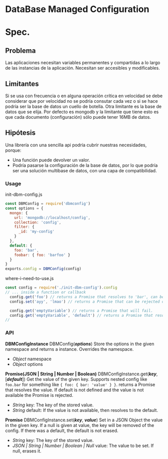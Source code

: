 DataBase Managed Configuration
=============================
# Spec.
## Problema
Las aplicaciones necesitan variables permanentes y compartidas a lo largo de las
instancias de la aplicación.
Necesitan ser accesibles y modificables.

## Limitantes
Si se usa con frecuencia o en alguna operación crítica en velocidad se debe
considerar que por velocidad no se podría consutar cada vez o si se hace podría
ser la base de datos un cuello de botella.
Otra limitante es la base de datos que se elija. Por defecto es mongodb y la
limitante que tiene esto es que cada documento (configuración) sólo puede tener
16MB de datos.

## Hipótesis
Una librería con una sencilla api podría cubrir nuestras necesidades, porque:
- Una función puede devolver un valor.
- Podría pasarse la configuración de la base de datos, por lo que podría ser una
solución multibase de datos, con una capa de compatibilidad.

### Usage
init-dbm-config.js
``` javascript
const DBMConfig = require('dbmconfig')
const options = {
  mongo: {
    url: 'mongodb://localhost/config',
    collection: 'config',
    filter: {
      _id: 'my-config'
    }
  },
  default: {
    foo: 'bar',
    foobar: { foo: 'barfoo' }
  }
}
exports.config = DBMConfig(config)
```
where-i-need-to-use.js
``` javascript
const config = require('./init-dbm-config').config
// ... inside a function or callback
  config.get('foo') // returns a Promise that resolves to 'bar', can be rejected on error.
  config.set('ayy', 'lmao') // returns a Promise that can be rejected on error.

  config.get('emptyVariable') // returns a Promise that will fail.
  config.get('emptyVariable', 'default') // returns a Promise that resolves to 'default'
//
```


### API
__DBMConfigInstance__ DBMConfig(___options___)
Store the options in the given namespace and returns a instance. Overrides the namespace.
- _Object_ namespace
- _Object_ options

__Promise(JSON | String | Number | Boolean)__ DBMConfigInstance.get(___key___, [___default___])
Get the value of the given key. Supports nested config like `foo.bar` for something like `{ foo: { bar: 'value' } }`. returns a Promise that resolves the value. If default is not defined and the value is not available the Promise is rejected.
- _String_ key: The key of the stored value.
- _String_ default: If the value is not available, then resolves to the default.

__Promise__ DBMConfigInstance.set(___key___, ___value___)
Set in a JSON Object the value in the given key. If a null is given at value, the key will be removed of the config. If there was a default, the default is not erased.
- _String_ key: The key of the stored value.
- _JSON | String | Number | Boolean | Null_ value: The value to be set. If null, erases it.
